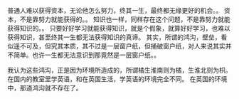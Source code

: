 普通人难以获得资本，无论他怎么努力，终其一生，最终都无缘更好的机会。。
资本，不是靠努力就能获得的。。
知识也一样，同样存在这个问题，不是靠努力就能获得知识的。。
只要好好学习就能获得知识，就是个假象，就算好好学习，也难以获得知识，甚至终其一生都无法获得知识的真谛。
其实，所谓的鸿沟，壁垒，看似遥不可及，但究其本质，其不过是一层窗户纸，但捅破窗户纸，对人来说其实并不简单。也许一生都无法意识到那竟然是一层窗户纸。。

我认为这些鸿沟，正是因为环境所造成的，所谓橘生淮南则为橘，生淮北则为枳。
在国内的教室里学英语，和在英国生活，学英语的环境完全不同。
在英国的环境中，那道鸿沟就不存在了。
